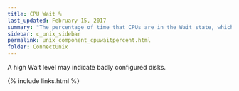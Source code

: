 ```yaml
---
title: CPU Wait %
last_updated: February 15, 2017
summary: "The percentage of time that CPUs are in the Wait state, which occurs when the machine is actively waiting for an I/O operation to complete."
sidebar: c_unix_sidebar
permalink: unix_component_cpuwaitpercent.html
folder: ConnectUnix
---
```




A high Wait level may indicate badly configured disks.

{% include links.html %}
